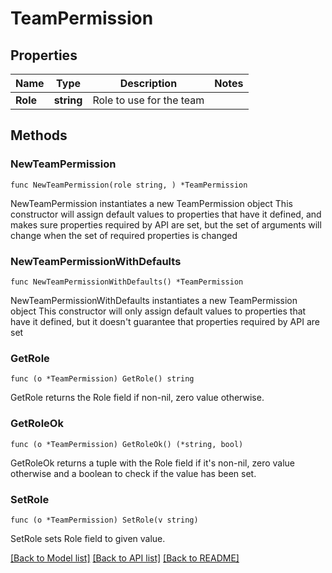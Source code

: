 # TeamPermission

## Properties

Name | Type | Description | Notes
------------ | ------------- | ------------- | -------------
**Role** | **string** | Role to use for the team | 

## Methods

### NewTeamPermission

`func NewTeamPermission(role string, ) *TeamPermission`

NewTeamPermission instantiates a new TeamPermission object
This constructor will assign default values to properties that have it defined,
and makes sure properties required by API are set, but the set of arguments
will change when the set of required properties is changed

### NewTeamPermissionWithDefaults

`func NewTeamPermissionWithDefaults() *TeamPermission`

NewTeamPermissionWithDefaults instantiates a new TeamPermission object
This constructor will only assign default values to properties that have it defined,
but it doesn't guarantee that properties required by API are set

### GetRole

`func (o *TeamPermission) GetRole() string`

GetRole returns the Role field if non-nil, zero value otherwise.

### GetRoleOk

`func (o *TeamPermission) GetRoleOk() (*string, bool)`

GetRoleOk returns a tuple with the Role field if it's non-nil, zero value otherwise
and a boolean to check if the value has been set.

### SetRole

`func (o *TeamPermission) SetRole(v string)`

SetRole sets Role field to given value.



[[Back to Model list]](../README.md#documentation-for-models) [[Back to API list]](../README.md#documentation-for-api-endpoints) [[Back to README]](../README.md)


